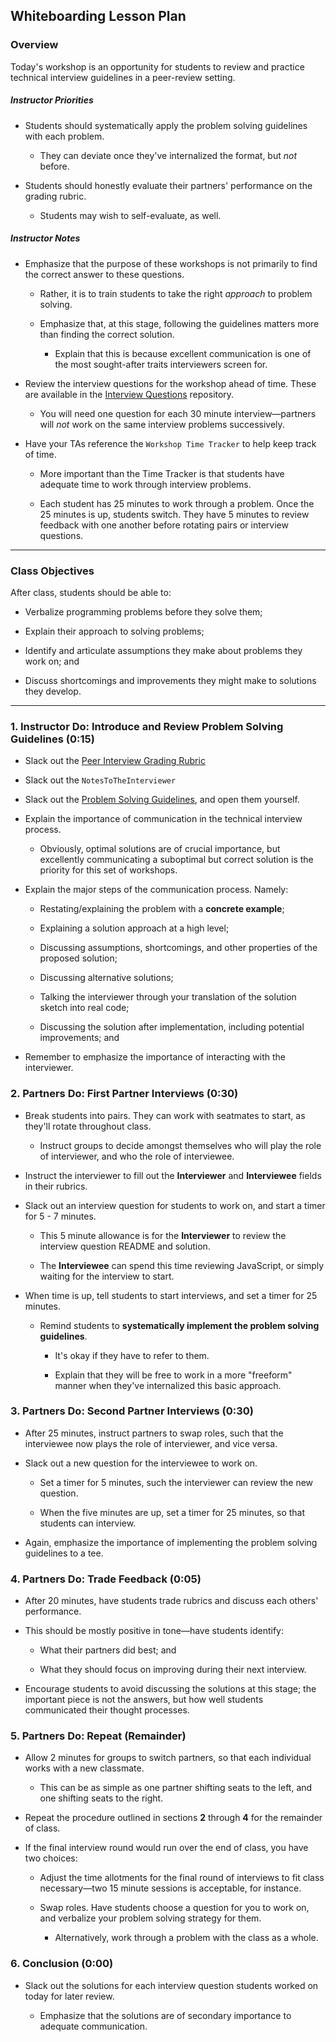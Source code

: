 ## Whiteboarding Lesson Plan

### Overview

Today's workshop is an opportunity for students to review and practice technical interview guidelines in a peer-review setting.

##### Instructor Priorities

* Students should systematically apply the problem solving guidelines with each problem.

  * They can deviate once they've internalized the format, but _not_ before.

* Students should honestly evaluate their partners' performance on the grading rubric.

  * Students may wish to self-evaluate, as well.

##### Instructor Notes

* Emphasize that the purpose of these workshops is not primarily to find the correct answer to these questions.

  * Rather, it is to train students to take the right _approach_ to problem solving.

  * Emphasize that, at this stage, following the guidelines matters more than finding the correct solution.

    * Explain that this is because excellent communication is one of the most sought-after traits interviewers screen for.

* Review the interview questions for the workshop ahead of time. These are available in the [Interview Questions](../3-Interview-Qs) repository.

  * You will need one question for each 30 minute interview—partners will _not_ work on the same interview problems successively.

* Have your TAs reference the `Workshop Time Tracker` to help keep track of time.

  * More important than the Time Tracker is that students have adequate time to work through interview problems.

  * Each student has 25 minutes to work through a problem. Once the 25 minutes is up, students switch. They have 5 minutes to review feedback with one another before rotating pairs or interview questions.

- - -

### Class Objectives

After class, students should be able to:

* Verbalize programming problems before they solve them;

* Explain their approach to solving problems;

* Identify and articulate assumptions they make about problems they work on; and

* Discuss shortcomings and improvements they might make to solutions they develop.

- - -

### 1. Instructor Do: Introduce and Review Problem Solving Guidelines (0:15)

* Slack out the [Peer Interview Grading Rubric](../2-Resources/PeerTechnicalInterviewRubric.xlsx)

* Slack out the `NotesToTheInterviewer`

* Slack out the [Problem Solving Guidelines](../2-Resources/TechnicalInterviewGuidelines.pdf), and open them yourself.

* Explain the importance of communication in the technical interview process.

  * Obviously, optimal solutions are of crucial importance, but excellently communicating a suboptimal but correct solution is the priority for this set of workshops.

* Explain the major steps of the communication process. Namely:

  * Restating/explaining the problem with a **concrete example**;

  * Explaining a solution approach at a high level;

  * Discussing assumptions, shortcomings, and other properties of the proposed solution;

  * Discussing alternative solutions;

  * Talking the interviewer through your translation of the solution sketch into real code;

  * Discussing the solution after implementation, including potential improvements; and

* Remember to emphasize the importance of interacting with the interviewer.

### 2. Partners Do: First Partner Interviews (0:30)

* Break students into pairs. They can work with seatmates to start, as they'll rotate throughout class.

  * Instruct groups to decide amongst themselves who will play the role of interviewer, and who the role of interviewee.

* Instruct the interviewer to fill out the **Interviewer** and **Interviewee** fields in their rubrics.

* Slack out an interview question for students to work on, and start a timer for 5 - 7 minutes.

  * This 5 minute allowance is for the **Interviewer** to review the interview question README and solution.

  * The **Interviewee** can spend this time reviewing JavaScript, or simply waiting for the interview to start.

* When time is up, tell students to start interviews, and set a timer for 25 minutes.

  * Remind students to **systematically implement the problem solving guidelines**.

    * It's okay if they have to refer to them.

    * Explain that they will be free to work in a more "freeform" manner when they've internalized this basic approach.

### 3. Partners Do: Second Partner Interviews (0:30)

* After 25 minutes, instruct partners to swap roles, such that the interviewee now plays the role of interviewer, and vice versa.

* Slack out a new question for the interviewee to work on.

  * Set a timer for 5 minutes, such the interviewer can review the new question.

  * When the five minutes are up, set a timer for 25 minutes, so that students can interview.

* Again, emphasize the importance of implementing the problem solving guidelines to a tee.

### 4. Partners Do: Trade Feedback (0:05)

* After 20 minutes, have students trade rubrics and discuss each others' performance.

* This should be mostly positive in tone—have students identify:

  * What their partners did best; and

  * What they should focus on improving during their next interview.

* Encourage students to avoid discussing the solutions at this stage; the important piece is not the answers, but how well students communicated their thought processes.

### 5. Partners Do: Repeat (Remainder)

* Allow 2 minutes for groups to switch partners, so that each individual works with a new classmate.

  * This can be as simple as one partner shifting seats to the left, and one shifting seats to the right.

* Repeat the procedure outlined in sections **2** through **4** for the remainder of class.

* If the final interview round would run over the end of class, you have two choices:

  * Adjust the time allotments for the final round of interviews to fit class necessary—two 15 minute sessions is acceptable, for instance.

  * Swap roles. Have students choose a question for you to work on, and verbalize your problem solving strategy for them.

    * Alternatively, work through a problem with the class as a whole.

### 6. Conclusion (0:00)

* Slack out the solutions for each interview question students worked on today for later review.

  * Emphasize that the solutions are of secondary importance to adequate communication.
